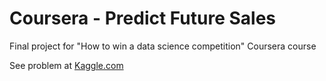 # Coursera - Predict Future Sales
Final project for "How to win a data science competition" Coursera course

See problem at [Kaggle.com](https://www.kaggle.com/c/competitive-data-science-predict-future-sales/overview)

